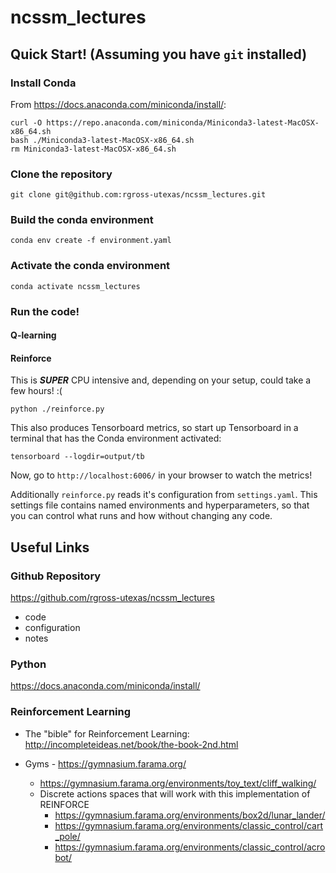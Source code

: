 # ncssm_lectures

## Quick Start! (Assuming you have `git` installed)

### Install Conda

From <https://docs.anaconda.com/miniconda/install/>:

```
curl -O https://repo.anaconda.com/miniconda/Miniconda3-latest-MacOSX-x86_64.sh
bash ./Miniconda3-latest-MacOSX-x86_64.sh
rm Miniconda3-latest-MacOSX-x86_64.sh
```

### Clone the repository

`git clone git@github.com:rgross-utexas/ncssm_lectures.git`

### Build the conda environment

`conda env create -f environment.yaml`

### Activate the conda environment

`conda activate ncssm_lectures`

### Run the code!

#### Q-learning

#### Reinforce

This is ***SUPER*** CPU intensive and, depending on your setup, could take a few hours! :(

`python ./reinforce.py`

This also produces Tensorboard metrics, so start up Tensorboard in a terminal that has the Conda environment activated:

`tensorboard --logdir=output/tb`

Now, go to `http://localhost:6006/` in your browser to watch the metrics!

Additionally `reinforce.py` reads it's configuration from `settings.yaml`. This settings file contains named environments and hyperparameters, so that you can control what runs and how without changing any code. 

## Useful Links

### Github Repository

<https://github.com/rgross-utexas/ncssm_lectures>

- code
- configuration
- notes

### Python

<https://docs.anaconda.com/miniconda/install/>


### Reinforcement Learning

- The "bible" for Reinforcement Learning: <http://incompleteideas.net/book/the-book-2nd.html>

- Gyms - <https://gymnasium.farama.org/>
  - <https://gymnasium.farama.org/environments/toy_text/cliff_walking/>
  - Discrete actions spaces that will work with this implementation of REINFORCE
    - https://gymnasium.farama.org/environments/box2d/lunar_lander/
    - https://gymnasium.farama.org/environments/classic_control/cart_pole/
    - https://gymnasium.farama.org/environments/classic_control/acrobot/
